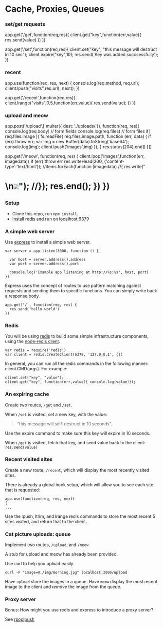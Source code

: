 Cache, Proxies, Queues
=========================
###  set/get requests

app.get('/get',function(req,res){
	client.get("key",function(err,value){
		res.send(value)
	})
})


app.get('/set',function(req,res){
	client.set("key", "this message will destruct in 10 sec");
	client.expire("key",10);
	res.send('Key was added succsessfully');
})

### recent
app.use(function(req, res, next)
{
	console.log(req.method, req.url);
	client.lpush("visits",req.url);
	next(); 
})

app.get('/recent',function(req,res){
	client.lrange("visits",0,5,function(err,value){
		res.send(value);
	})
})

### upload and meow

app.post('/upload',[ multer({ dest: './uploads/'}), function(req, res){
 	console.log(req.body) // form fields
 	console.log(req.files) // form files
 	if( req.files.image ){
		fs.readFile( req.files.image.path, function (err, data) {
 			if (err) throw err;
 			var img = new Buffer(data).toString('base64');
 			console.log(img);
			client.lpush('images',img)
 			});
 	}
 	res.status(204).end()
 }])

 app.get('/meow', function(req, res) {
	 client.lpop('images',function(err, imagedata){
 		if (err) throw err
 		res.writeHead(200, {'content-type':'text/html'});
 //items.forEach(function (imagedata)
 //{
 		res.write("<h1>\n<img src='data:my_pic.jpg;base64,"+imagedata+"'/>");
 //});
 		res.end();
 		})
 })



### Setup

* Clone this repo, run `npm install`.
* Install redis and run on localhost:6379

### A simple web server

Use [express](http://expressjs.com/) to install a simple web server.

	var server = app.listen(3000, function () {
	
	  var host = server.address().address
	  var port = server.address().port
	
	  console.log('Example app listening at http://%s:%s', host, port)
	})

Express uses the concept of routes to use pattern matching against requests and sending them to specific functions.  You can simply write back a response body.

	app.get('/', function(req, res) {
	  res.send('hello world')
	})

### Redis

You will be using [redis](http://redis.io/) to build some simple infrastructure components, using the [node-redis client](https://github.com/mranney/node_redis).

	var redis = require('redis')
	var client = redis.createClient(6379, '127.0.0.1', {})

In general, you can run all the redis commands in the following manner: client.CMD(args). For example:

	client.set("key", "value");
	client.get("key", function(err,value){ console.log(value)});

### An expiring cache

Create two routes, `/get` and `/set`.

When `/set` is visited, set a new key, with the value:
> "this message will self-destruct in 10 seconds".

Use the expire command to make sure this key will expire in 10 seconds.

When `/get` is visited, fetch that key, and send value back to the client: `res.send(value)` 


### Recent visited sites

Create a new route, `/recent`, which will display the most recently visited sites.

There is already a global hook setup, which will allow you to see each site that is requested:

	app.use(function(req, res, next) 
	{
	...

Use the lpush, ltrim, and lrange redis commands to store the most recent 5 sites visited, and return that to the client.

### Cat picture uploads: queue

Implement two routes, `/upload`, and `/meow`.
 
A stub for upload and meow has already been provided.

Use curl to help you upload easily.

	curl -F "image=@./img/morning.jpg" localhost:3000/upload

Have `upload` store the images in a queue.  Have `meow` display the most recent image to the client and *remove* the image from the queue.

### Proxy server

Bonus: How might you use redis and express to introduce a proxy server?

See [rpoplpush](http://redis.io/commands/rpoplpush)
